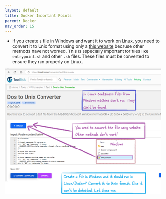 ```yaml
---
layout: default
title: Docker Important Points
parent: Docker
nav_order: 15
---
```


- If you create a file in Windows and want it to work on Linux, you need to convert it to Unix format using only a [this website](https://toolslick.com/conversion/text/dos-to-unix) because other methods have not worked. This is especially important for files like `entrypoint.sh` and other `.sh` files. These files must be converted to ensure they run properly on Linux.


![](images/2024-08-23-22-25-07.png)